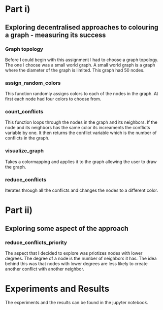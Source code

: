 # Part i)

##  Exploring decentralised approaches to colouring a graph - measuring its success

### Graph topology
Before I could begin with this assignment I had to choose a graph topology. The one I choose was a small world graph.
A small world graph is a graph where the diameter of the graph is limited. This graph had 50 nodes.

### assign_random_colors
This function randomly assigns colors to each of the nodes in the graph. At first each node had four colors to choose
from. 

### count_conflicts
This function loops through the nodes in the graph and its neighbors. If the node and its neighbors has the same color
its increaments the conflicts variable by one. It then returns the conflict variable which is the number of conflicts
in the graph.

### visualize_graph
Takes a colormapping and applies it to the graph allowing the user to draw the graph.

### reduce_conflicts
Iterates through all the conflicts and changes the nodes to a different color.

# Part ii)

## Exploring some aspect of the approach

### reduce_conflicts_priority
The aspect that I decided to explore was priotizes nodes with lower degrees. The degree of a node is the number of neighbors
it has. The idea behind this was that nodes with lower degrees are less likely to create another conflict with another 
neighbor.

# Experiments and Results
The experiments and the results can be found in the jupyter notebook.

